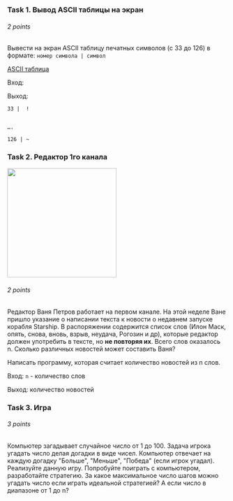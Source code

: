 ### Task 1. Вывод ASCII таблицы на экран
###### 2 points

Вывести на экран ASCII таблицу печатных символов (с 33 до 126) в формате:
`номер символа | символ`

[ASCII таблица](https://snipp.ru/handbk/table-ascii)

Вход: 

Выход:
```
33 |  !


….

126 | ~ 
```

### Task 2. Редактор 1го канала
<img src="https://user-images.githubusercontent.com/19507144/110343454-17887780-805f-11eb-91c1-8a4aebe57458.png" width="250" height="250">

###### 2 points

Редактор Ваня Петров работает на первом канале. 
На этой неделе Ване пришло указание о написании текста к новости о недавнем запуске корабля Starship. В распоряжении содержится список слов (Илон Маск, опять, снова, вновь, взрыв, неудача, Рогозин и др), которые редактор должен употребить в тексте, но **не повторяя их**.
Всего слов оказалось n. Сколько различных новостей может составить Ваня?

Написать программу, которая считает количество новостей из n слов.

Вход: `n` - количество слов

Выход: количество новостей

### Task 3. Игра
###### 3 points

Компьютер загадывает случайное число от 1 до 100. Задача игрока угадать число делая догадки в виде чисел. Компьютер отвечает на каждую догадку "Больше", "Меньше", "Победа" (если игрок угадал). Реализуйте данную игру. Попробуйте поиграть с компьютером, разработайте стратегию. За какое максимальное число шагов можно угадать число если играть идеальной стратегией? А если число в диапазоне от 1 до n?
